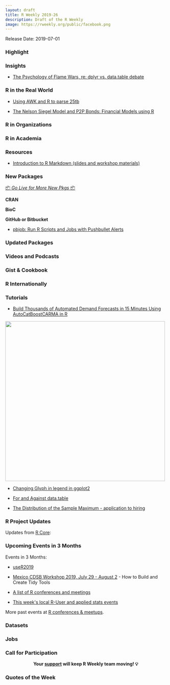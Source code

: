 ```yaml
---
layout: draft
title: R Weekly 2019-26
description: Draft of the R Weekly
image: https://rweekly.org/public/facebook.png
---
```


Release Date: 2019-07-01

###  Highlight



### Insights

+ [The Psychology of Flame Wars, re: dplyr vs. data.table debate](https://edwinth.github.io/blog/flamewars/)


### R in the Real World

+ [Using AWK and R to parse 25tb](https://livefreeordichotomize.com/2019/06/04/using_awk_and_r_to_parse_25tb/)

+ [The Nelson Siegel Model and P2P Bonds: Financial Models using R](http://dm13450.github.io/2019/06/19/NelsonSeigelRateSetter.htmlhttps://)

###  R in Organizations



###  R in Academia



###  Resources

+ [Introduction to R Markdown (slides and workshop materials)](https://github.com/saghirb/Rmarkdown-Intro-Workshop)


###  New Packages

<p class="added-hostname"><a href="https://rweekly.org/live" target="_blank" class="externalLink">📦 <i>Go Live for More New Pkgs</i> 📦</a></p>

**CRAN**



**BioC**



**GitHub or Bitbucket**

+ [pbjob: Run R Scripts and Jobs with Pushbullet Alerts](https://github.com/noamross/pbjob/)

### Updated Packages



###  Videos and Podcasts



### Gist & Cookbook



### R Internationally



###  Tutorials

+ [Build Thousands of Automated Demand Forecasts in 15 Minutes Using AutoCatBoostCARMA in R](https://www.remixinstitute.com/blog/automated-demand-forecasts-using-autocatboostcarma-in-r)

<img src="https://i0.wp.com/www.remixinstitute.com/wp-content/uploads/asphalt-automotive-blacktop-2127733.jpg?w=1920&ssl=1" width="500"></img>


+ [Changing Glyph in legend in ggplot2](https://www.hvitfeldt.me/blog/changing-glyph-in-ggplot2/)


+ [For and Against data.table](https://unconj.ca/blog/for-and-against-data-table.html)


+ [The Distribution of the Sample Maximum - application to hiring](https://eranraviv.com/distribution-sample-maximum/)


<!--<div class="post-more-begi
n></div><div class="post-more-end"></div>-->

###  R Project Updates

Updates from [R Core](http://developer.r-project.org/blosxom.cgi/R-devel/NEWS):


###  Upcoming Events in 3 Months

Events in 3 Months:

+ [useR2019](http://www.user2019.fr/)

+ [Mexico CDSB Workshop 2019, July 29 - August 2](https://comunidadbioinfo.github.io/post/building-tidy-tools-cdsb-runconf-2019/) - How to Build and Create Tidy Tools

+ [A list of R conferences and meetings](https://jumpingrivers.github.io/meetingsR/events.html)

+ [This week's local R-User and applied stats events](https://community.rstudio.com/c/irl)


More past events at [R conferences & meetups](https://conf.rweekly.org).


### Datasets

### Jobs




###  Call for Participation


<p class="hide-support added-hostname support-rweekly" style="text-align: center;font-weight: bold;">Your <a class="non-visited externalLink" href="https://www.patreon.com/rweekly" onclick="pas(this)">support</a> will keep R Weekly team moving! 💡</p>

###  Quotes of the Week
